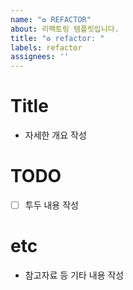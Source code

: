```yaml
---
name: "♻️ REFACTOR"
about: 리팩토링 템플릿입니다.
title: "♻️ refactor: "
labels: refactor
assignees: ''
---
```

# Title
- 자세한 개요 작성
# TODO
- [ ] 투두 내용 작성
# etc
- 참고자료 등 기타 내용 작성